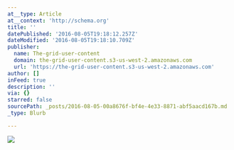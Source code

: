 ```yaml
---
at__type: Article
at__context: 'http://schema.org'
title: ''
datePublished: '2016-08-05T19:18:12.257Z'
dateModified: '2016-08-05T19:18:10.709Z'
publisher:
  name: The-grid-user-content
  domain: the-grid-user-content.s3-us-west-2.amazonaws.com
  url: 'https://the-grid-user-content.s3-us-west-2.amazonaws.com'
author: []
inFeed: true
description: ''
via: {}
starred: false
sourcePath: _posts/2016-08-05-00a8676f-bf4e-4e33-8871-abf5aacd167b.md
_type: Blurb

---
```

![](https://the-grid-user-content.s3-us-west-2.amazonaws.com/d11c0c05-477b-4724-a777-9742067ebd2e.jpg)